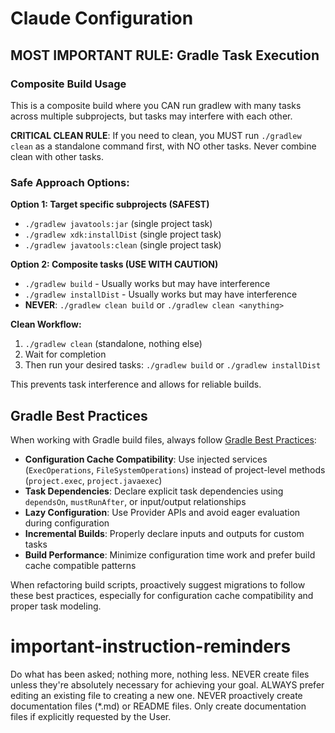 # Claude Configuration

## MOST IMPORTANT RULE: Gradle Task Execution

### Composite Build Usage
This is a composite build where you CAN run gradlew with many tasks across multiple subprojects, but tasks may interfere with each other.

**CRITICAL CLEAN RULE**: If you need to clean, you MUST run `./gradlew clean` as a standalone command first, with NO other tasks. Never combine clean with other tasks.

### Safe Approach Options:

**Option 1: Target specific subprojects (SAFEST)**
- `./gradlew javatools:jar` (single project task)
- `./gradlew xdk:installDist` (single project task) 
- `./gradlew javatools:clean` (single project task)

**Option 2: Composite tasks (USE WITH CAUTION)**
- `./gradlew build` - Usually works but may have interference
- `./gradlew installDist` - Usually works but may have interference
- **NEVER**: `./gradlew clean build` or `./gradlew clean <anything>`

**Clean Workflow:**
1. `./gradlew clean` (standalone, nothing else)
2. Wait for completion
3. Then run your desired tasks: `./gradlew build` or `./gradlew installDist`

This prevents task interference and allows for reliable builds.

## Gradle Best Practices

When working with Gradle build files, always follow [Gradle Best Practices](https://docs.gradle.org/9.0.0/userguide/best_practices_general.html):

- **Configuration Cache Compatibility**: Use injected services (`ExecOperations`, `FileSystemOperations`) instead of project-level methods (`project.exec`, `project.javaexec`)
- **Task Dependencies**: Declare explicit task dependencies using `dependsOn`, `mustRunAfter`, or input/output relationships
- **Lazy Configuration**: Use Provider APIs and avoid eager evaluation during configuration
- **Incremental Builds**: Properly declare inputs and outputs for custom tasks
- **Build Performance**: Minimize configuration time work and prefer build cache compatible patterns

When refactoring build scripts, proactively suggest migrations to follow these best practices, especially for configuration cache compatibility and proper task modeling.

# important-instruction-reminders
Do what has been asked; nothing more, nothing less.
NEVER create files unless they're absolutely necessary for achieving your goal.
ALWAYS prefer editing an existing file to creating a new one.
NEVER proactively create documentation files (*.md) or README files. Only create documentation files if explicitly requested by the User.
